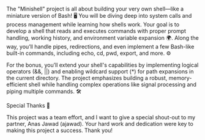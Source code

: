 The "Minishell" project is all about building your very own shell—like a miniature version of Bash! 🖥️ You will be diving deep into system calls and process management while learning how shells work. Your goal is to develop a shell that reads and executes commands with proper prompt handling, working history, and environment variable expansion 🌍. Along the way, you’ll handle pipes, redirections, and even implement a few Bash-like built-in commands, including echo, cd, pwd, export, and more. ⚙️


For the bonus, you’ll extend your shell's capabilities by implementing logical operators (&&, ||) and enabling wildcard support (*) for path expansions in the current directory. The project emphasizes building a robust, memory-efficient shell while handling complex operations like signal processing and piping multiple commands. 🛠️

Special Thanks 🙌

This project was a team effort, and I want to give a special shout-out to my partner, Anas Jawad (ajawad). Your hard work and dedication were key to making this project a success. Thank you!
